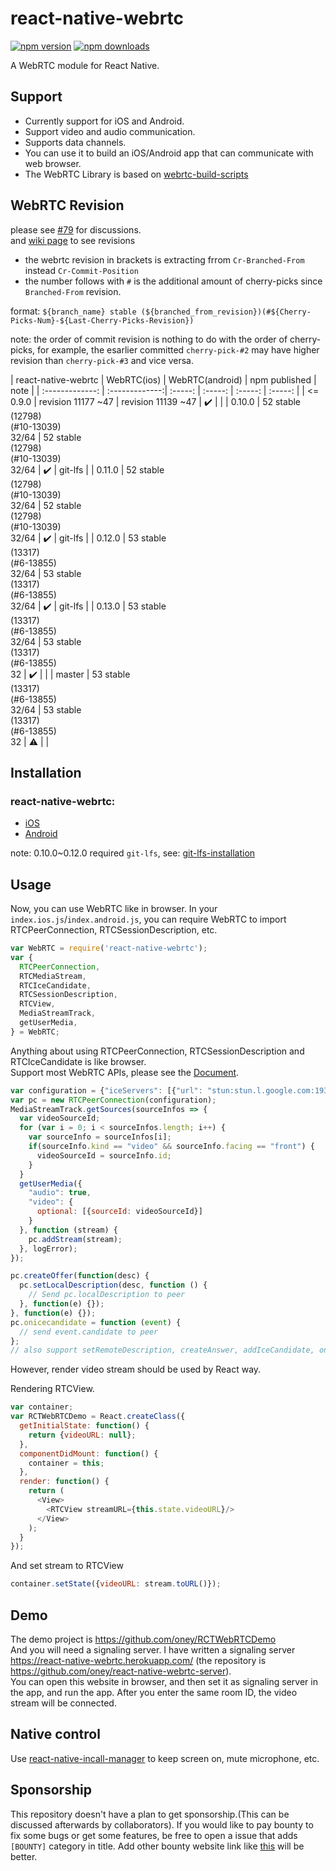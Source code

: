 # react-native-webrtc

[![npm version](https://badge.fury.io/js/react-native-webrtc.svg)](https://badge.fury.io/js/react-native-webrtc)
[![npm downloads](https://img.shields.io/npm/dm/react-native-webrtc.svg?maxAge=2592000)](https://img.shields.io/npm/dm/react-native-webrtc.svg?maxAge=2592000)

A WebRTC module for React Native.

## Support
- Currently support for iOS and Android.  
- Support video and audio communication.  
- Supports data channels.  
- You can use it to build an iOS/Android app that can communicate with web browser.  
- The WebRTC Library is based on [webrtc-build-scripts](https://github.com/pristineio/webrtc-build-scripts)

## WebRTC Revision

please see [#79](https://github.com/oney/react-native-webrtc/issues/79) for discussions.  
and [wiki page](https://github.com/oney/react-native-webrtc/wiki) to see revisions 

* the webrtc revision in brackets is extracting frrom `Cr-Branched-From` instead `Cr-Commit-Position`  
* the number follows with `#` is the additional amount of cherry-picks since `Branched-From` revision.

format: `${branch_name} stable (${branched_from_revision})(#${Cherry-Picks-Num}-${Last-Cherry-Picks-Revision})`

note: the order of commit revision is nothing to do with the order of cherry-picks, for example, the esarlier committed `cherry-pick-#2` may have higher revision than `cherry-pick-#3` and vice versa.

| react-native-webrtc | WebRTC(ios) | WebRTC(android)  | npm published | note |
| :-------------: | :-------------:| :-----: | :-----: | :-----: | :-----: |
| <= 0.9.0 | revision 11177 ~47               | revision 11139 ~47                    | :heavy_check_mark: | |
| 0.10.0 | 52 stable<br>(12798)<br>(#10-13039)<br>32/64 | 52 stable<br>(12798)<br>(#10-13039)<br>32/64 | :heavy_check_mark: | git-lfs |
| 0.11.0 | 52 stable<br>(12798)<br>(#10-13039)<br>32/64 | 52 stable<br>(12798)<br>(#10-13039)<br>32/64 | :heavy_check_mark: | git-lfs |
| 0.12.0 | 53 stable<br>(13317)<br>(#6-13855)<br>32/64 | 53 stable<br>(13317)<br>(#6-13855)<br>32/64 | :heavy_check_mark: | git-lfs |
| 0.13.0 | 53 stable<br>(13317)<br>(#6-13855)<br>32/64 | 53 stable<br>(13317)<br>(#6-13855)<br>32 | :heavy_check_mark: | |
| master | 53 stable<br>(13317)<br>(#6-13855)<br>32/64 | 53 stable<br>(13317)<br>(#6-13855)<br>32 | :warning:          | |

## Installation

### react-native-webrtc:

- [iOS](https://github.com/oney/react-native-webrtc/blob/master/Documentation/iOSInstallation.md)
- [Android](https://github.com/oney/react-native-webrtc/blob/master/Documentation/AndroidInstallation.md)

note: 0.10.0~0.12.0 required `git-lfs`, see: [git-lfs-installation](https://github.com/oney/react-native-webrtc/blob/master/Documentation/git-lfs-installation.md) 

## Usage
Now, you can use WebRTC like in browser.
In your `index.ios.js`/`index.android.js`, you can require WebRTC to import RTCPeerConnection, RTCSessionDescription, etc.
```javascript
var WebRTC = require('react-native-webrtc');
var {
  RTCPeerConnection,
  RTCMediaStream,
  RTCIceCandidate,
  RTCSessionDescription,
  RTCView,
  MediaStreamTrack,
  getUserMedia,
} = WebRTC;
```
Anything about using RTCPeerConnection, RTCSessionDescription and RTCIceCandidate is like browser.  
Support most WebRTC APIs, please see the [Document](https://developer.mozilla.org/zh-TW/docs/Web/API/RTCPeerConnection).
```javascript
var configuration = {"iceServers": [{"url": "stun:stun.l.google.com:19302"}]};
var pc = new RTCPeerConnection(configuration);
MediaStreamTrack.getSources(sourceInfos => {
  var videoSourceId;
  for (var i = 0; i < sourceInfos.length; i++) {
    var sourceInfo = sourceInfos[i];
    if(sourceInfo.kind == "video" && sourceInfo.facing == "front") {
      videoSourceId = sourceInfo.id;
    }
  }
  getUserMedia({
    "audio": true,
    "video": {
      optional: [{sourceId: videoSourceId}]
    }
  }, function (stream) {
    pc.addStream(stream);
  }, logError);
});

pc.createOffer(function(desc) {
  pc.setLocalDescription(desc, function () {
    // Send pc.localDescription to peer
  }, function(e) {});
}, function(e) {});
pc.onicecandidate = function (event) {
  // send event.candidate to peer
};
// also support setRemoteDescription, createAnswer, addIceCandidate, onnegotiationneeded, oniceconnectionstatechange, onsignalingstatechange, onaddstream

```
However, render video stream should be used by React way.

Rendering RTCView.
```javascript
var container;
var RCTWebRTCDemo = React.createClass({
  getInitialState: function() {
    return {videoURL: null};
  },
  componentDidMount: function() {
    container = this;
  },
  render: function() {
    return (
      <View>
        <RTCView streamURL={this.state.videoURL}/>
      </View>
    );
  }
});
```
And set stream to RTCView
```javascript
container.setState({videoURL: stream.toURL()});
```
## Demo
The demo project is https://github.com/oney/RCTWebRTCDemo   
And you will need a signaling server. I have written a signaling server https://react-native-webrtc.herokuapp.com/ (the repository is https://github.com/oney/react-native-webrtc-server).   
You can open this website in browser, and then set it as signaling server in the app, and run the app. After you enter the same room ID, the video stream will be connected.

## Native control
Use [react-native-incall-manager](https://github.com/zxcpoiu/react-native-incall-manager) to keep screen on, mute microphone, etc.

## Sponsorship
This repository doesn't have a plan to get sponsorship.(This can be discussed afterwards by collaborators). If you would like to pay bounty to fix some bugs or get some features, be free to open a issue that adds `[BOUNTY]` category in title. Add other bounty website link like [this](https://www.bountysource.com) will be better.

